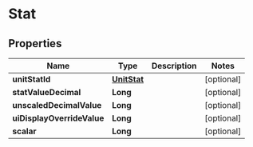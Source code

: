 

# Stat


## Properties

| Name | Type | Description | Notes |
|------------ | ------------- | ------------- | -------------|
|**unitStatId** | [**UnitStat**](UnitStat.md) |  |  [optional] |
|**statValueDecimal** | **Long** |  |  [optional] |
|**unscaledDecimalValue** | **Long** |  |  [optional] |
|**uiDisplayOverrideValue** | **Long** |  |  [optional] |
|**scalar** | **Long** |  |  [optional] |



